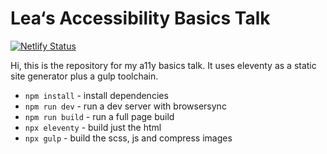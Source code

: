 # Lea‘s Accessibility Basics Talk

[![Netlify Status](https://api.netlify.com/api/v1/badges/1f700701-4a82-448d-be8c-01eca1a5ca64/deploy-status)](https://app.netlify.com/sites/lea11y/deploys)

Hi, this is the repository for my a11y basics talk. It uses eleventy as a static site generator plus a gulp toolchain.

- `npm install` - install dependencies
- `npm run dev` - run a dev server with browsersync
- `npm run build` - run a full page build
- `npx eleventy` - build just the html
- `npx gulp` - build the scss, js and compress images
